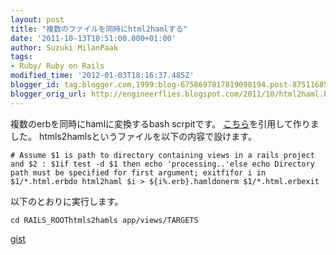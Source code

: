 ```yaml
---
layout: post
title: "複数のファイルを同時にhtml2hamlする"
date: '2011-10-13T10:51:00.000+01:00'
author: Suzuki MilanPaak
tags:
- Ruby/ Ruby on Rails
modified_time: '2012-01-03T18:16:37.485Z'
blogger_id: tag:blogger.com,1999:blog-6758697817819098194.post-8751168576806856636
blogger_orig_url: http://engineerflies.blogspot.com/2011/10/html2haml.html
---
```


複数のerbを同時にhamlに変換するbash scrpitです。 [こちら](http://snot2000.wordpress.com/2009/11/28/html2haml-for-multiple-files/)を引用して作りました。 htmls2hamlsというファイルを以下の内容で設けます。

    # Assume $1 is path to directory containing views in a rails project and $2 : $1if test -d $1 then echo 'processing..'else echo Directory path must be specified for first argument; exitfifor i in $1/*.html.erbdo html2haml $i > ${i%.erb}.hamldonerm $1/*.html.erbexit

 以下のとおりに実行します。 

    cd RAILS_ROOThtmls2hamls app/views/TARGETS

 [gist](https://gist.github.com/1283870)